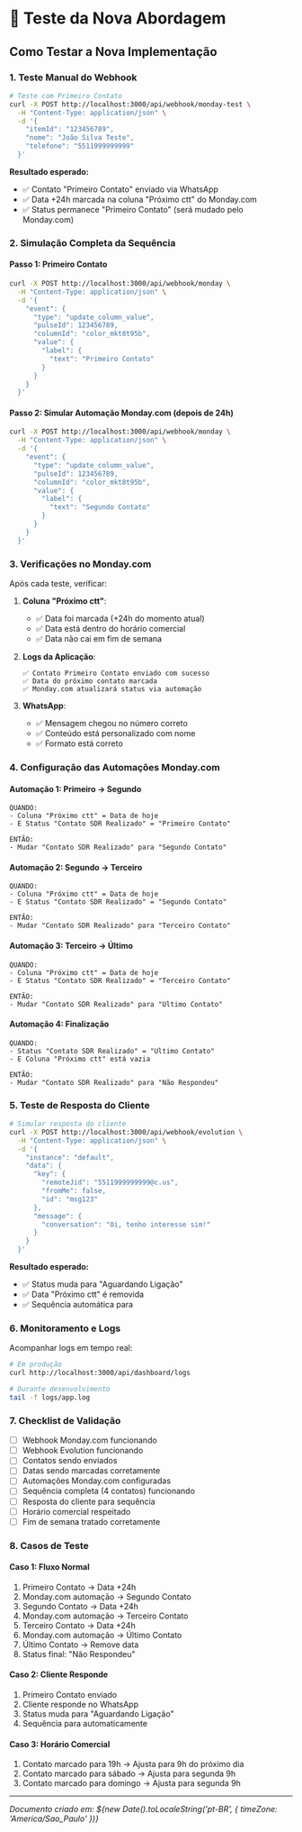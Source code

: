 # 🧪 Teste da Nova Abordagem

## Como Testar a Nova Implementação

### 1. Teste Manual do Webhook

```bash
# Teste com Primeiro Contato
curl -X POST http://localhost:3000/api/webhook/monday-test \
  -H "Content-Type: application/json" \
  -d '{
    "itemId": "123456789",
    "nome": "João Silva Teste",
    "telefone": "5511999999999"
  }'
```

**Resultado esperado:**
- ✅ Contato "Primeiro Contato" enviado via WhatsApp
- ✅ Data +24h marcada na coluna "Próximo ctt" do Monday.com
- ✅ Status permanece "Primeiro Contato" (será mudado pelo Monday.com)

### 2. Simulação Completa da Sequência

#### Passo 1: Primeiro Contato
```bash
curl -X POST http://localhost:3000/api/webhook/monday \
  -H "Content-Type: application/json" \
  -d '{
    "event": {
      "type": "update_column_value",
      "pulseId": 123456789,
      "columnId": "color_mkt8t95b",
      "value": {
        "label": {
          "text": "Primeiro Contato"
        }
      }
    }
  }'
```

#### Passo 2: Simular Automação Monday.com (depois de 24h)
```bash
curl -X POST http://localhost:3000/api/webhook/monday \
  -H "Content-Type: application/json" \
  -d '{
    "event": {
      "type": "update_column_value", 
      "pulseId": 123456789,
      "columnId": "color_mkt8t95b",
      "value": {
        "label": {
          "text": "Segundo Contato"
        }
      }
    }
  }'
```

### 3. Verificações no Monday.com

Após cada teste, verificar:

1. **Coluna "Próximo ctt"**:
   - ✅ Data foi marcada (+24h do momento atual)
   - ✅ Data está dentro do horário comercial
   - ✅ Data não cai em fim de semana

2. **Logs da Aplicação**:
   ```
   ✅ Contato Primeiro Contato enviado com sucesso
   ✅ Data do próximo contato marcada
   ✅ Monday.com atualizará status via automação
   ```

3. **WhatsApp**:
   - ✅ Mensagem chegou no número correto
   - ✅ Conteúdo está personalizado com nome
   - ✅ Formato está correto

### 4. Configuração das Automações Monday.com

#### Automação 1: Primeiro → Segundo
```
QUANDO: 
- Coluna "Próximo ctt" = Data de hoje
- E Status "Contato SDR Realizado" = "Primeiro Contato"

ENTÃO:
- Mudar "Contato SDR Realizado" para "Segundo Contato"
```

#### Automação 2: Segundo → Terceiro  
```
QUANDO:
- Coluna "Próximo ctt" = Data de hoje
- E Status "Contato SDR Realizado" = "Segundo Contato"

ENTÃO:
- Mudar "Contato SDR Realizado" para "Terceiro Contato"
```

#### Automação 3: Terceiro → Último
```
QUANDO:
- Coluna "Próximo ctt" = Data de hoje
- E Status "Contato SDR Realizado" = "Terceiro Contato"

ENTÃO:
- Mudar "Contato SDR Realizado" para "Ultimo Contato"
```

#### Automação 4: Finalização
```
QUANDO:
- Status "Contato SDR Realizado" = "Ultimo Contato"
- E Coluna "Próximo ctt" está vazia

ENTÃO:
- Mudar "Contato SDR Realizado" para "Não Respondeu"
```

### 5. Teste de Resposta do Cliente

```bash
# Simular resposta do cliente
curl -X POST http://localhost:3000/api/webhook/evolution \
  -H "Content-Type: application/json" \
  -d '{
    "instance": "default",
    "data": {
      "key": {
        "remoteJid": "5511999999999@c.us",
        "fromMe": false,
        "id": "msg123"
      },
      "message": {
        "conversation": "Oi, tenho interesse sim!"
      }
    }
  }'
```

**Resultado esperado:**
- ✅ Status muda para "Aguardando Ligação"
- ✅ Data "Próximo ctt" é removida
- ✅ Sequência automática para

### 6. Monitoramento e Logs

Acompanhar logs em tempo real:
```bash
# Em produção
curl http://localhost:3000/api/dashboard/logs

# Durante desenvolvimento
tail -f logs/app.log
```

### 7. Checklist de Validação

- [ ] Webhook Monday.com funcionando
- [ ] Webhook Evolution funcionando  
- [ ] Contatos sendo enviados
- [ ] Datas sendo marcadas corretamente
- [ ] Automações Monday.com configuradas
- [ ] Sequência completa (4 contatos) funcionando
- [ ] Resposta do cliente para sequência
- [ ] Horário comercial respeitado
- [ ] Fim de semana tratado corretamente

### 8. Casos de Teste

#### Caso 1: Fluxo Normal
1. Primeiro Contato → Data +24h
2. Monday.com automação → Segundo Contato
3. Segundo Contato → Data +24h
4. Monday.com automação → Terceiro Contato  
5. Terceiro Contato → Data +24h
6. Monday.com automação → Último Contato
7. Último Contato → Remove data
8. Status final: "Não Respondeu"

#### Caso 2: Cliente Responde
1. Primeiro Contato enviado
2. Cliente responde no WhatsApp
3. Status muda para "Aguardando Ligação" 
4. Sequência para automaticamente

#### Caso 3: Horário Comercial
1. Contato marcado para 19h → Ajusta para 9h do próximo dia
2. Contato marcado para sábado → Ajusta para segunda 9h
3. Contato marcado para domingo → Ajusta para segunda 9h

---
*Documento criado em: ${new Date().toLocaleString('pt-BR', { timeZone: 'America/Sao_Paulo' })}*
